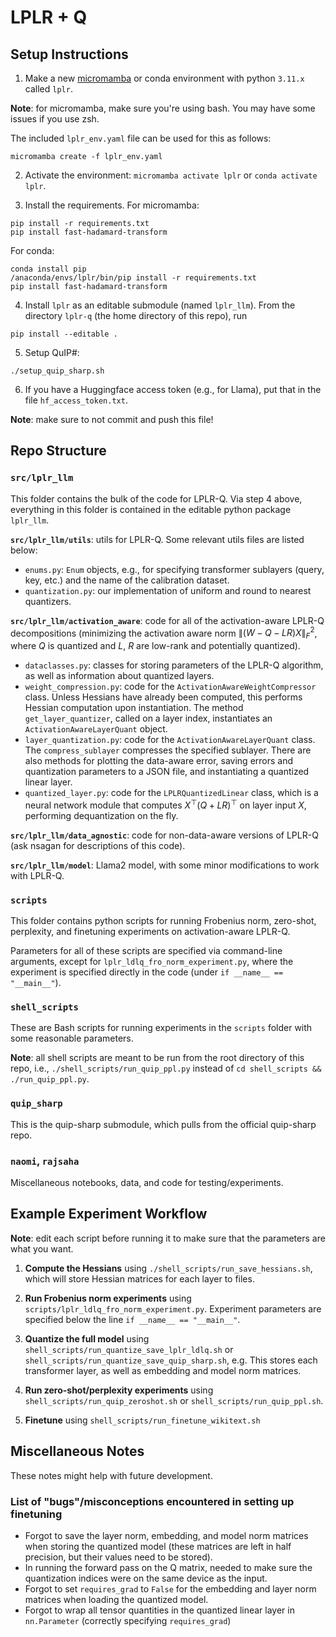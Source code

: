 # LPLR + Q

## Setup Instructions

1. Make a new [micromamba](https://mamba.readthedocs.io/en/latest/user_guide/micromamba.html) or conda environment with python `3.11.x` called `lplr`.

**Note**: for micromamba, make sure you're using bash. You may have some issues if you use zsh.

The included `lplr_env.yaml` file can be used for this as follows:
```
micromamba create -f lplr_env.yaml
```

2. Activate the environment: `micromamba activate lplr` or `conda activate lplr`.

3. Install the requirements. For micromamba:
```
pip install -r requirements.txt
pip install fast-hadamard-transform
```
For conda:
```
conda install pip
/anaconda/envs/lplr/bin/pip install -r requirements.txt
pip install fast-hadamard-transform
```

4. Install `lplr` as an editable submodule (named `lplr_llm`).
From the directory `lplr-q` (the home directory of this repo), run
```
pip install --editable .
```

5. Setup QuIP#:
```
./setup_quip_sharp.sh
```

6. If you have a Huggingface access token (e.g., for Llama), put that in the file `hf_access_token.txt`.

**Note**: make sure to not commit and push this file!

## Repo Structure

### `src/lplr_llm`
This folder contains the bulk of the code for LPLR-Q. Via step 4 above, everything in this folder is contained in the editable python package `lplr_llm`.

**`src/lplr_llm/utils`**: utils for LPLR-Q. Some relevant utils files are listed below:
- `enums.py`: `Enum` objects, e.g., for specifying transformer sublayers (query, key, etc.) and the name of the calibration dataset.
- `quantization.py`: our implementation of uniform and round to nearest quantizers.

**`src/lplr_llm/activation_aware`**: code for all of the activation-aware LPLR-Q decompositions (minimizing the activation aware norm $\lVert (W - Q - LR)X \rVert_F^2$, where $Q$ is quantized and $L$, $R$ are low-rank and potentially quantized).

- `dataclasses.py`: classes for storing parameters of the LPLR-Q algorithm, as well as information about quantized layers.
- `weight_compression.py`: code for the `ActivationAwareWeightCompressor` class. Unless Hessians have already been computed, this performs Hessian computation upon instantiation. The method `get_layer_quantizer`, called on a layer index, instantiates an `ActivationAwareLayerQuant` object.
- `layer_quantization.py`: code for the `ActivationAwareLayerQuant` class. The `compress_sublayer` compresses the specified sublayer.
There are also methods for plotting the data-aware error, saving errors and quantization parameters to a JSON file, and instantiating a quantized linear layer.
- `quantized_layer.py`: code for the `LPLRQuantizedLinear` class, which is a neural network module that computes $X^\top (Q + LR)^\top$ on layer input $X$, performing dequantization on the fly.

**`src/lplr_llm/data_agnostic`**: code for non-data-aware versions of LPLR-Q (ask nsagan for descriptions of this code).

**`src/lplr_llm/model`**: Llama2 model, with some minor modifications to work with LPLR-Q.

### `scripts`
This folder contains python scripts for running Frobenius norm, zero-shot, perplexity, and finetuning experiments on activation-aware LPLR-Q.

Parameters for all of these scripts are specified via command-line arguments, except for `lplr_ldlq_fro_norm_experiment.py`, where the experiment is specified directly in the code (under `if __name__ == "__main__"`).

### `shell_scripts`
These are Bash scripts for running experiments in the `scripts` folder with some reasonable parameters.

**Note**: all shell scripts are meant to be run from the root directory of this repo, i.e., `./shell_scripts/run_quip_ppl.py` instead of `cd shell_scripts && ./run_quip_ppl.py`.

### `quip_sharp`
This is the quip-sharp submodule, which pulls from the official quip-sharp repo.

### `naomi`, `rajsaha`
Miscellaneous notebooks, data, and code for testing/experiments.

## Example Experiment Workflow

**Note**: edit each script before running it to make sure that the parameters are what you want.

1. **Compute the Hessians** using `./shell_scripts/run_save_hessians.sh`, which will store Hessian matrices for each layer to files.

2. **Run Frobenius norm experiments** using `scripts/lplr_ldlq_fro_norm_experiment.py`. Experiment parameters are specified below the line `if __name__ == "__main__"`.

3. **Quantize the full model** using `shell_scripts/run_quantize_save_lplr_ldlq.sh` or `shell_scripts/run_quantize_save_quip_sharp.sh`, e.g. This stores each transformer layer, as well as embedding and model norm matrices.

4. **Run zero-shot/perplexity experiments** using `shell_scripts/run_quip_zeroshot.sh` or `shell_scripts/run_quip_ppl.sh`.

5. **Finetune** using `shell_scripts/run_finetune_wikitext.sh`

## Miscellaneous Notes
These notes might help with future development.

### List of "bugs"/misconceptions encountered in setting up finetuning
- Forgot to save the layer norm, embedding, and model norm matrices when storing the quantized model (these matrices are left in half precision, but their values need to be stored).
- In running the forward pass on the Q matrix, needed to make sure the quantization indices were on the same device as the input.
- Forgot to set `requires_grad` to `False` for the embedding and layer norm matrices when loading the quantized model.
- Forgot to wrap all tensor quantities in the quantized linear layer in `nn.Parameter` (correctly specifying `requires_grad`)

